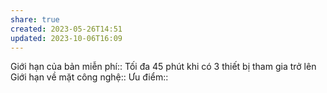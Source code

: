 ```yaml
---
share: true
created: 2023-05-26T14:51
updated: 2023-10-06T16:09
---
```

Giới hạn của bản miễn phí:: Tối đa 45 phút khi có 3 thiết bị tham gia trở lên
Giới hạn về mặt công nghệ:: 
Ưu điểm::

